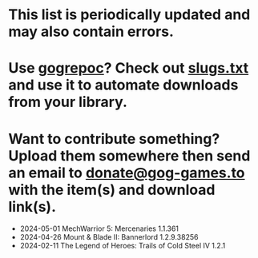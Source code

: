 # This list is periodically updated and may also contain errors.

# Use [gogrepoc](https://github.com/Kalanyr/gogrepoc "gogrepoc")? Check out [slugs.txt](https://raw.githubusercontent.com/GOG-Games-com/missing-updates/main/slugs.txt "slugs.txt") and use it to automate downloads from your library.

# Want to contribute something? Upload them somewhere then send an email to <a href="mailto:donate@gog-games.to">donate@gog-games.to</a> with the item(s) and download link(s).

- 2024-05-01 MechWarrior 5: Mercenaries 1.1.361
- 2024-04-26 Mount & Blade II: Bannerlord 1.2.9.38256
- 2024-02-11 The Legend of Heroes: Trails of Cold Steel IV 1.2.1
